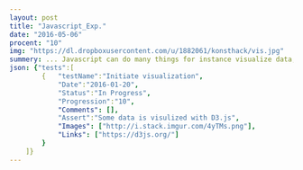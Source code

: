 ```yaml
---
layout: post
title: "Javascript_Exp."
date: "2016-05-06"
procent: "10"
img: "https://dl.dropboxusercontent.com/u/1882061/konsthack/vis.jpg"
summery: ... Javascript can do many things for instance visualize data, let's use start the exploration with D3.js to explore visualization. 
json: {"tests":[
        {   "testName":"Initiate visualization", 
            "Date":"2016-01-20",
            "Status":"In Progress",
            "Progression":"10",
            "Comments": [],
            "Assert":"Some data is visulized with D3.js",
            "Images": ["http://i.stack.imgur.com/4yTMs.png"],  
            "Links": ["https://d3js.org/"]
        }
    ]}
---
```

<div class="test-target"></div>

